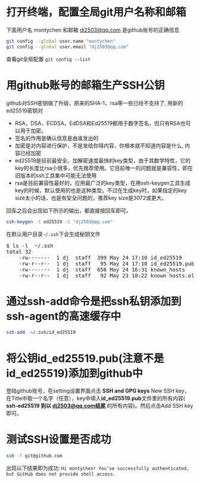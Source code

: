 # 打开终端，配置全局git用户名称和邮箱
下面用户名 montychen 和邮箱 dj2503@qq.com 是github账号的正确信息
```bash
git config --global user.name "montychen"
git config --global user.email "dj2503@qq.com"
```
查看git全局配置 `git config --list`


# 用github账号的邮箱生产SSH公钥
github对SSH密钥做了升级，原来的SHA-1，rsa等一些已经不支持了, 用新的ed25519密钥对
- RSA，DSA，ECDSA，EdDSA和Ed25519都用于数字签名，但只有RSA也可以用于加密。
- 签名的作用是确认信息是由谁发出的
- 加密是对内容进行保护，不是发给你得内容，你根本就不知道内容是什么, 内容已经加密
- ed25519是目前最安全、加解密速度最快的key类型，由于其数学特性，它的key的长度比rsa小很多，优先推荐使用。它目前唯一的问题就是兼容性，即在旧版本的ssh工具集中可能无法使用
- rsa是目前兼容性最好的，应用最广泛的key类型，在用ssh-keygen工具生成key的时候，默认使用的也是这种类型。不过在生成key时，如果指定的key size太小的话，也是有安全问题的，推荐key size是3072或更大。

回车之后会出现如下所示的输出，都直接按回车即可。
```bash
ssh-keygen -t ed25519 -C "dj2503@qq.com"
```
在默认用户目录`~/.ssh`下会生成秘钥文件

<pre>
$ ls -l  ~/.ssh                               
total 32
    -rw-------  1 dj  staff  399 May 24 17:10 id_ed25519
    -rw-r--r--  1 dj  staff   95 May 24 17:10 id_ed25519.pub
    -rw-------  1 dj  staff  656 May 24 16:31 known_hosts
    -rw-r--r--  1 dj  staff   92 May 23 18:22 known_hosts.old
</pre>

#  通过ssh-add命令是把ssh私钥添加到ssh-agent的高速缓存中 
```bash
ssh-add  ~/.ssh/id_ed25519
```

# 将公钥id_ed25519.pub(注意不是id_ed25519)添加到github中
登陆github账号，在setting设置界面点击 **SSH and GPG keys** New SSH key，在Title中取一个名字（任意），key中填入**id_ed25519.pub**文件里的所有内容( **ssh-ed25519 到以 dj2503@qq.com结尾** 的所有内容)。然后点击Add SSH key即可。


# 测试SSH设置是否成功
```bash
ssh -T git@github.com
```
出现以下结果即为成功: `Hi montychen! You've successfully authenticated, but GitHub does not provide shell access.`


